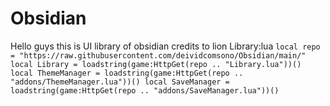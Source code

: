 # Obsidian

Hello guys this is UI library of obsidian credits to lion
Library:lua ```local repo = "https://raw.githubusercontent.com/deividcomsono/Obsidian/main/"
local Library = loadstring(game:HttpGet(repo .. "Library.lua"))()
local ThemeManager = loadstring(game:HttpGet(repo .. "addons/ThemeManager.lua"))()
local SaveManager = loadstring(game:HttpGet(repo .. "addons/SaveManager.lua"))()```
